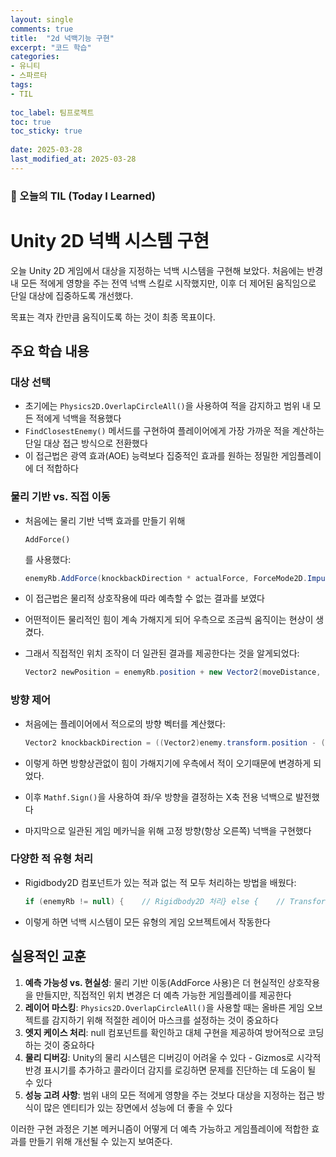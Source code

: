 ```yaml
---
layout: single
comments: true
title:  "2d 넉백기능 구현"
excerpt: "코드 학습"
categories: 
- 유니티
- 스파르타
tags:
- TIL
 
toc_label: 팀프로젝트
toc: true
toc_sticky: true
 
date: 2025-03-28
last_modified_at: 2025-03-28
---
```


### 📆 오늘의 TIL (Today I Learned)

# Unity 2D 넉백 시스템 구현

오늘 Unity 2D 게임에서 대상을 지정하는 넉백 시스템을 구현해 보았다. 처음에는 반경 내 모든 적에게 영향을 주는 전역 넉백 스킬로 시작했지만, 이후 더 제어된 움직임으로 단일 대상에 집중하도록 개선했다.

목표는 격자 칸만큼 움직이도록 하는 것이 최종 목표이다.

## 주요 학습 내용

### 대상 선택

- 초기에는 `Physics2D.OverlapCircleAll()`을 사용하여 적을 감지하고 범위 내 모든 적에게 넉백을 적용했다
- `FindClosestEnemy()` 메서드를 구현하여 플레이어에게 가장 가까운 적을 계산하는 단일 대상 접근 방식으로 전환했다
- 이 접근법은 광역 효과(AOE) 능력보다 집중적인 효과를 원하는 정밀한 게임플레이에 더 적합하다

### 물리 기반 vs. 직접 이동

- 처음에는 물리 기반 넉백 효과를 만들기 위해 

  ```
  AddForce()
  ```

  를 사용했다:

  ```csharp
  enemyRb.AddForce(knockbackDirection * actualForce, ForceMode2D.Impulse);
  ```

- 이 접근법은 물리적 상호작용에 따라 예측할 수 없는 결과를 보였다

- 어떤적이든 물리적인 힘이 계속 가해지게 되어 우측으로 조금씩 움직이는 현상이 생겼다.

- 그래서 직접적인 위치 조작이 더 일관된 결과를 제공한다는 것을 알게되었다:

  ```csharp
  Vector2 newPosition = enemyRb.position + new Vector2(moveDistance, 0f);enemyRb.position = newPosition;
  ```

### 방향 제어

- 처음에는 플레이어에서 적으로의 방향 벡터를 계산했다:

  ```csharp
  Vector2 knockbackDirection = ((Vector2)enemy.transform.position - (Vector2)owner.transform.position).normalized;
  ```

- 이렇게 하면 방향상관없이 힘이 가해지기에 우측에서 적이 오기때문에 변경하게 되었다.

- 이후 `Mathf.Sign()`을 사용하여 좌/우 방향을 결정하는 X축 전용 넉백으로 발전했다

- 마지막으로 일관된 게임 메카닉을 위해 고정 방향(항상 오른쪽) 넉백을 구현했다

### 다양한 적 유형 처리

- Rigidbody2D 컴포넌트가 있는 적과 없는 적 모두 처리하는 방법을 배웠다:

  ```csharp
  if (enemyRb != null) {    // Rigidbody2D 처리} else {    // Transform 직접 조작}
  ```

- 이렇게 하면 넉백 시스템이 모든 유형의 게임 오브젝트에서 작동한다

## 실용적인 교훈

1. **예측 가능성 vs. 현실성**: 물리 기반 이동(AddForce 사용)은 더 현실적인 상호작용을 만들지만, 직접적인 위치 변경은 더 예측 가능한 게임플레이를 제공한다
2. **레이어 마스킹**: `Physics2D.OverlapCircleAll()`을 사용할 때는 올바른 게임 오브젝트를 감지하기 위해 적절한 레이어 마스크를 설정하는 것이 중요하다
3. **엣지 케이스 처리**: null 컴포넌트를 확인하고 대체 구현을 제공하여 방어적으로 코딩하는 것이 중요하다
4. **물리 디버깅**: Unity의 물리 시스템은 디버깅이 어려울 수 있다 - Gizmos로 시각적 반경 표시기를 추가하고 콜라이더 감지를 로깅하면 문제를 진단하는 데 도움이 될 수 있다
5. **성능 고려 사항**: 범위 내의 모든 적에게 영향을 주는 것보다 대상을 지정하는 접근 방식이 많은 엔티티가 있는 장면에서 성능에 더 좋을 수 있다

이러한 구현 과정은 기본 메커니즘이 어떻게 더 예측 가능하고 게임플레이에 적합한 효과를 만들기 위해 개선될 수 있는지 보여준다.

